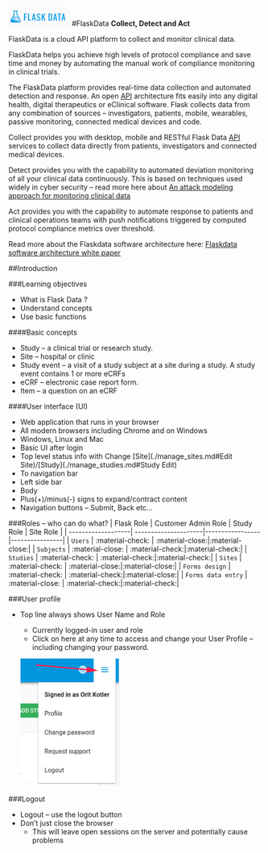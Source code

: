 <a href="https://www.flaskdata.io">![Screenshot](img/flaskdata_logo.PNG)</a>
#FlaskData
**Collect, Detect and Act**

FlaskData is a cloud API platform to collect and monitor clinical data.

FlaskData helps you achieve high levels of protocol compliance and save time and money by automating the manual work of compliance monitoring in clinical trials.  

The FlaskData platform provides real-time data collection and automated detection and response. An open [API](https://api.flaskdata.io/swagger)  architecture fits easily into any digital health, digital therapeutics or eClinical software.  Flask collects data from any combination of sources – investigators, patients, mobile, wearables, passive monitoring, connected medical devices and code.

Collect provides you with desktop, mobile and RESTful Flask Data [API](https://api.flaskdata.io/swagger/) services to collect data directly from patients, investigators and connected medical devices.

Detect  provides you with the capability to automated deviation monitoring of all your clinical data continuously. This is based on techniques used widely in cyber security – read more here about
[An attack modeling approach for monitoring clinical data](https://www.flaskdata.io/an-attack-modeling-approach-for-remote-monitoring-of-clinical-trials/)

Act  provides you with the capability to automate response to patients and clinical operations teams with push notifications triggered by computed protocol compliance metrics over threshold.

Read more about the Flaskdata software architecture here:  [Flaskdata software architecture white paper](https://www.flaskdata.io/flaskdata-software-architecture-white-paper/)


##Introduction

###Learning objectives
* What is Flask Data ?
* Understand concepts
* Use basic functions

####Basic concepts
* Study – a clinical trial or research study.
* Site – hospital or clinic
* Study event – a visit of a study subject at a site during a study. A study event contains 1 or more eCRFs
* eCRF – electronic case report form. 
* Item – a question on an eCRF

####User interface (UI)
* Web application that runs in your browser
* All modern browsers including Chrome and on Windows
* Windows, Linux and Mac
* Basic UI after login
* Top level status info with Change [Site](./manage_sites.md#Edit Site)/[Study](./manage_studies.md#Study Edit)
* To navigation  bar
* Left side bar
* Body
* Plus(+)/minus(-) signs to expand/contract content
* Navigation buttons – Submit, Back etc…

###Roles – who can do what?
| Flask Role         | Customer Admin Role  | Study Role      |  Site Role     |
| -------------------| ---------------------|-----------------|----------------|
| `Users`            | :material-check:     | :material-close:|:material-close:|
| `Subjects`         | :material-close:     | :material-check:|:material-check:|
| `Studies`          | :material-check:     | :material-check:|:material-check:|
| `Sites`            | :material-check:     | :material-close:|:material-close:|
| `Forms design`     | :material-check:     | :material-check:|:material-close:|
| `Forms data entry` | :material-close:     | :material-check:|:material-check:|

###User profile
* Top line always shows User Name and Role 
  - Currently logged-in user and role 
  - Click on here at any time to access and change your User Profile – including changing your password.
  
  ![Screenshot](img/forms/hamburger.PNG)
  
###Logout
* Logout – use the logout button
* Don’t just close the browser
  - This will leave open sessions on the server and potentially cause problems
  
